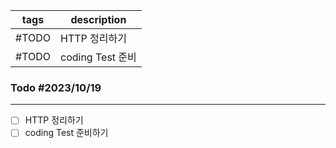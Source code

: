 | tags  | description   |
| ----- | ------------- |
| #TODO | HTTP 정리하기 |
| #TODO | coding Test 준비              |


### Todo #2023/10/19
- - -
- [ ] HTTP 정리하기
- [ ] coding Test 준비하기
